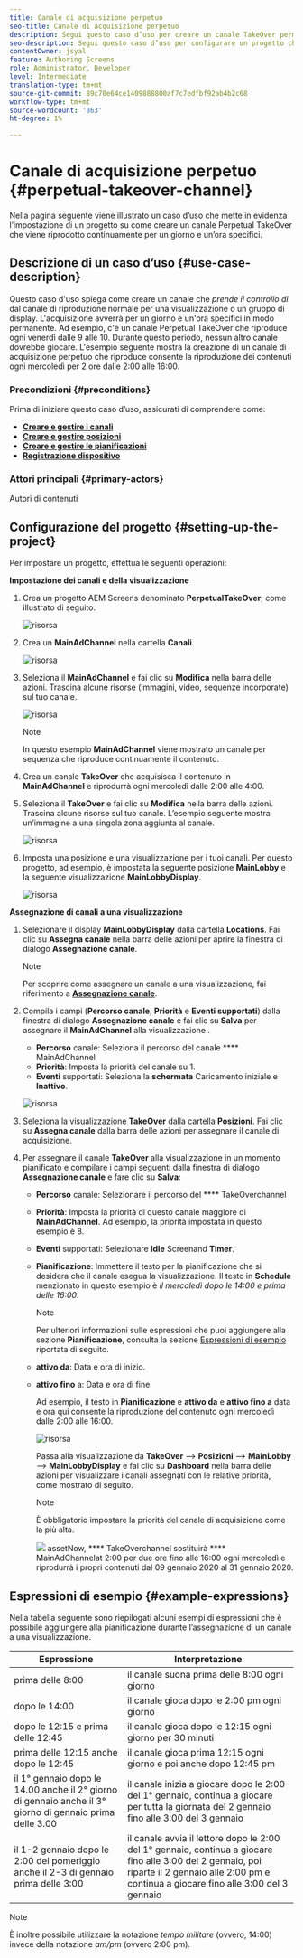 ```yaml
---
title: Canale di acquisizione perpetuo
seo-title: Canale di acquisizione perpetuo
description: Segui questo caso d’uso per creare un canale TakeOver permanente.
seo-description: Segui questo caso d’uso per configurare un progetto che crea un canale Perpetual TakeOver che viene riprodotto continuamente per un giorno e un’ora specifici.
contentOwner: jsyal
feature: Authoring Screens
role: Administrator, Developer
level: Intermediate
translation-type: tm+mt
source-git-commit: 89c70e64ce1409888800af7c7edfbf92ab4b2c68
workflow-type: tm+mt
source-wordcount: '863'
ht-degree: 1%

---
```



# Canale di acquisizione perpetuo {#perpetual-takeover-channel}

Nella pagina seguente viene illustrato un caso d’uso che mette in evidenza l’impostazione di un progetto su come creare un canale Perpetual TakeOver che viene riprodotto continuamente per un giorno e un’ora specifici.

## Descrizione di un caso d’uso {#use-case-description}

Questo caso d&#39;uso spiega come creare un canale che *prende il controllo di* dal canale di riproduzione normale per una visualizzazione o un gruppo di display. L&#39;acquisizione avverrà per un giorno e un&#39;ora specifici in modo permanente.
Ad esempio, c&#39;è un canale Perpetual TakeOver che riproduce ogni venerdì dalle 9 alle 10. Durante questo periodo, nessun altro canale dovrebbe giocare. L&#39;esempio seguente mostra la creazione di un canale di acquisizione perpetuo che riproduce consente la riproduzione dei contenuti ogni mercoledì per 2 ore dalle 2:00 alle 16:00.

### Precondizioni {#preconditions}

Prima di iniziare questo caso d’uso, assicurati di comprendere come:

* **[Creare e gestire i canali](managing-channels.md)**
* **[Creare e gestire posizioni](managing-locations.md)**
* **[Creare e gestire le pianificazioni](managing-schedules.md)**
* **[Registrazione dispositivo](device-registration.md)**

### Attori principali {#primary-actors}

Autori di contenuti

## Configurazione del progetto {#setting-up-the-project}

Per impostare un progetto, effettua le seguenti operazioni:

**Impostazione dei canali e della visualizzazione**

1. Crea un progetto AEM Screens denominato **PerpetualTakeOver**, come illustrato di seguito.

   ![risorsa](assets/p_usecase1.png)

1. Crea un **MainAdChannel** nella cartella **Canali**.

   ![risorsa](assets/p_usecase2.png)

1. Seleziona il **MainAdChannel** e fai clic su **Modifica** nella barra delle azioni. Trascina alcune risorse (immagini, video, sequenze incorporate) sul tuo canale.

   ![risorsa](assets/p_usecase3.png)


   >[!NOTE]
   >In questo esempio **MainAdChannel** viene mostrato un canale per sequenza che riproduce continuamente il contenuto.

1. Crea un canale **TakeOver** che acquisisca il contenuto in **MainAdChannel** e riprodurrà ogni mercoledì dalle 2:00 alle 4:00.

1. Seleziona il **TakeOver** e fai clic su **Modifica** nella barra delle azioni. Trascina alcune risorse sul tuo canale. L’esempio seguente mostra un’immagine a una singola zona aggiunta al canale.

   ![risorsa](assets/p_usecase4.png)

1. Imposta una posizione e una visualizzazione per i tuoi canali. Per questo progetto, ad esempio, è impostata la seguente posizione **MainLobby** e la seguente visualizzazione **MainLobbyDisplay**.

   ![risorsa](assets/p_usecase5.png)

**Assegnazione di canali a una visualizzazione**

1. Selezionare il display **MainLobbyDisplay** dalla cartella **Locations**. Fai clic su **Assegna canale** nella barra delle azioni per aprire la finestra di dialogo **Assegnazione canale**.

   >[!NOTE]
   >Per scoprire come assegnare un canale a una visualizzazione, fai riferimento a **[Assegnazione canale](channel-assignment.md)**.

1. Compila i campi (**Percorso canale**, **Priorità** e **Eventi supportati**) dalla finestra di dialogo **Assegnazione canale** e fai clic su **Salva** per assegnare il **MainAdChannel** alla visualizzazione .

   * **Percorso** canale: Seleziona il percorso del canale  **** MainAdChannel
   * **Priorità**: Imposta la priorità del canale su 1.
   * **Eventi** supportati: Seleziona la  **schermata** Caricamento iniziale e  **Inattivo**.

   ![risorsa](assets/p_usecase6.png)

1. Seleziona la visualizzazione **TakeOver** dalla cartella **Posizioni**. Fai clic su **Assegna canale** dalla barra delle azioni per assegnare il canale di acquisizione.

1. Per assegnare il canale **TakeOver** alla visualizzazione in un momento pianificato e compilare i campi seguenti dalla finestra di dialogo **Assegnazione canale** e fare clic su **Salva**:

   * **Percorso** canale: Selezionare il percorso del  **** TakeOverchannel
   * **Priorità**: Imposta la priorità di questo canale maggiore di  **MainAdChannel**. Ad esempio, la priorità impostata in questo esempio è 8.
   * **Eventi** supportati: Selezionare  **Idle** Screenand  **Timer**.
   * **Pianificazione**: Immettere il testo per la pianificazione che si desidera che il canale esegua la visualizzazione. Il testo in **Schedule** menzionato in questo esempio è *il mercoledì dopo le 14:00 e prima delle 16:00*.

      >[!NOTE]
      >Per ulteriori informazioni sulle espressioni che puoi aggiungere alla sezione **Pianificazione**, consulta la sezione [Espressioni di esempio](#example-expressions) riportata di seguito.
   * **attivo da**: Data e ora di inizio.
   * **attivo fino** a: Data e ora di fine.

      Ad esempio, il testo in **Pianificazione** e **attivo da** e **attivo fino a** data e ora qui consente la riproduzione del contenuto ogni mercoledì dalle 2:00 alle 16:00.


      ![risorsa](assets/p_usecase7.png)

      Passa alla visualizzazione da **TakeOver** —> **Posizioni** —> **MainLobby** —> **MainLobbyDisplay** e fai clic su **Dashboard** nella barra delle azioni per visualizzare i canali assegnati con le relative priorità, come mostrato di seguito.

      >[!NOTE]
      >È obbligatorio impostare la priorità del canale di acquisizione come la più alta.

      ![](assets/p_usecase8.png)
assetNow,  **** TakeOverchannel sostituirà  **** MainAdChannelat 2:00 per due ore fino alle 16:00 ogni mercoledì e riprodurrà i propri contenuti dal 09 gennaio 2020 al 31 gennaio 2020.

## Espressioni di esempio {#example-expressions}

Nella tabella seguente sono riepilogati alcuni esempi di espressioni che è possibile aggiungere alla pianificazione durante l’assegnazione di un canale a una visualizzazione.

| **Espressione** | **Interpretazione** |
|---|---|
| prima delle 8:00 | il canale suona prima delle 8:00 ogni giorno |
| dopo le 14:00 | il canale gioca dopo le 2:00 pm ogni giorno |
| dopo le 12:15 e prima delle 12:45 | il canale gioca dopo le 12:15 ogni giorno per 30 minuti |
| prima delle 12:15 anche dopo le 12:45 | il canale gioca prima 12:15 ogni giorno e poi anche dopo 12:45 pm |
| il 1° gennaio dopo le 14.00 anche il 2° giorno di gennaio anche il 3° giorno di gennaio prima delle 3.00 | il canale inizia a giocare dopo le 2:00 del 1° gennaio, continua a giocare per tutta la giornata del 2 gennaio fino alle 3:00 del 3 gennaio |
| il 1-2 gennaio dopo le 2:00 del pomeriggio anche il 2-3 di gennaio prima delle 3:00 | il canale avvia il lettore dopo le 2:00 del 1° gennaio, continua a giocare fino alle 3:00 del 2 gennaio, poi riparte il 2 gennaio alle 2:00 pm e continua a giocare fino alle 3:00 del 3 gennaio |

>[!NOTE]
>
>È inoltre possibile utilizzare la notazione _tempo militare_ (ovvero, 14:00) invece della notazione *am/pm* (ovvero 2:00 pm).

